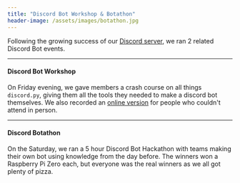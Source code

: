 ```yaml
---
title: "Discord Bot Workshop & Botathon"
header-image: /assets/images/botathon.jpg
---
```


Following the growing success of our [Discord server](/di), we ran 2 related Discord Bot events.

___
#### Discord Bot Workshop
On Friday evening, we gave members a crash course on all things `discord.py`, giving them all the tools they needed to make a discord bot themselves. 
We also recorded an [online version](https://youtu.be/yVxKmp40sjo) for people who couldn't attend in person.

___
#### Discord Botathon
On the Saturday, we ran a 5 hour Discord Bot Hackathon with teams making their own bot using knowledge from the day before.
The winners won a Raspberry Pi Zero each, but everyone was the real winners as we all got plenty of pizza.